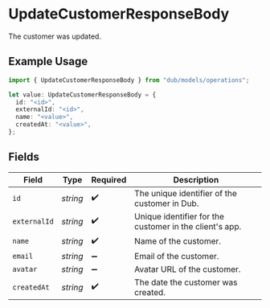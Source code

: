 # UpdateCustomerResponseBody

The customer was updated.

## Example Usage

```typescript
import { UpdateCustomerResponseBody } from "dub/models/operations";

let value: UpdateCustomerResponseBody = {
  id: "<id>",
  externalId: "<id>",
  name: "<value>",
  createdAt: "<value>",
};
```

## Fields

| Field                                                   | Type                                                    | Required                                                | Description                                             |
| ------------------------------------------------------- | ------------------------------------------------------- | ------------------------------------------------------- | ------------------------------------------------------- |
| `id`                                                    | *string*                                                | :heavy_check_mark:                                      | The unique identifier of the customer in Dub.           |
| `externalId`                                            | *string*                                                | :heavy_check_mark:                                      | Unique identifier for the customer in the client's app. |
| `name`                                                  | *string*                                                | :heavy_check_mark:                                      | Name of the customer.                                   |
| `email`                                                 | *string*                                                | :heavy_minus_sign:                                      | Email of the customer.                                  |
| `avatar`                                                | *string*                                                | :heavy_minus_sign:                                      | Avatar URL of the customer.                             |
| `createdAt`                                             | *string*                                                | :heavy_check_mark:                                      | The date the customer was created.                      |